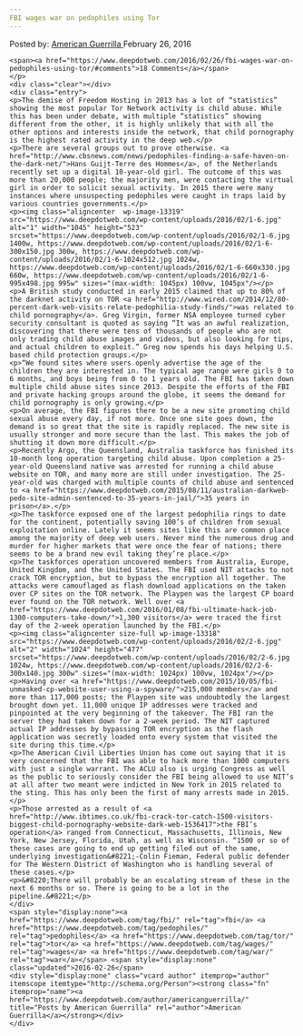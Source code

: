 ```yaml
---
FBI wages war on pedophiles using Tor
---
```

<article class="post-listing post-13317 post type-post status-publish format-standard has-post-thumbnail hentry  tag-fbi tag-pedophiles tag-tor tag-wages tag-war">
    <div class="post-inner">
        <span>Posted by: <a href="https://www.deepdotweb.com/author/americanguerrilla/" title="">American Guerrilla </a></span>
    <span>February 26, 2016</span>
    
    <span><a href="https://www.deepdotweb.com/2016/02/26/fbi-wages-war-on-pedophiles-using-tor/#comments">18 Comments</a></span>
    </p>
    <div class="clear"></div>
    <div class="entry">
    <p>The demise of Freedom Hosting in 2013 has a lot of “statistics” showing the most popular Tor Network activity is child abuse. While this has been under debate, with multiple “statistics” showing different from the other, it is highly unlikely that with all the other options and interests inside the network, that child pornography is the highest rated activity in the deep web.</p>
    <p>There are several groups out to prove otherwise. <a href="http://www.cbsnews.com/news/pedophiles-finding-a-safe-haven-on-the-dark-net/">Hans Guijt-Terre des Hommes</a>, of the Netherlands recently set up a digital 10-year-old girl. The outcome of this was more than 20,000 people; the majority men, were contacting the virtual girl in order to solicit sexual activity. In 2015 there were many instances where unsuspecting pedophiles were caught in traps laid by various countries governments.</p>
    <p><img class="aligncenter  wp-image-13319" src="https://www.deepdotweb.com/wp-content/uploads/2016/02/1-6.jpg" alt="1" width="1045" height="523" srcset="https://www.deepdotweb.com/wp-content/uploads/2016/02/1-6.jpg 1400w, https://www.deepdotweb.com/wp-content/uploads/2016/02/1-6-300x150.jpg 300w, https://www.deepdotweb.com/wp-content/uploads/2016/02/1-6-1024x512.jpg 1024w, https://www.deepdotweb.com/wp-content/uploads/2016/02/1-6-660x330.jpg 660w, https://www.deepdotweb.com/wp-content/uploads/2016/02/1-6-995x498.jpg 995w" sizes="(max-width: 1045px) 100vw, 1045px"/></p>
    <p>A British study conducted in early 2015 claimed that up to 80% of the darknet activity on TOR <a href="http://www.wired.com/2014/12/80-percent-dark-web-visits-relate-pedophilia-study-finds/">was related to child pornography</a>. Greg Virgin, former NSA employee turned cyber security consultant is quoted as saying “It was an awful realization, discovering that there were tens of thousands of people who are not only trading child abuse images and videos, but also looking for tips, and actual children to exploit.” Greg now spends his days helping U.S. based child protection groups.</p>
    <p>“We found sites where users openly advertise the age of the children they are interested in. The typical age range were girls 0 to 6 months, and boys being from 0 to 1 years old. The FBI has taken down multiple child abuse sites since 2013. Despite the efforts of the FBI and private hacking groups around the globe, it seems the demand for child pornography is only growing.</p>
    <p>On average, the FBI figures there to be a new site promoting child sexual abuse every day, if not more. Once one site goes down, the demand is so great that the site is rapidly replaced. The new site is usually stronger and more secure than the last. This makes the job of shutting it down more difficult.</p>
    <p>Recently Argo, the Queensland, Australia taskforce has finished its 10-month long operation targeting child abuse. Upon completion a 25-year-old Queensland native was arrested for running a child abuse website on TOR, and many more are still under investigation. The 25-year-old was charged with multiple counts of child abuse and sentenced to <a href="https://www.deepdotweb.com/2015/08/11/australian-darkweb-pedo-site-admin-sentenced-to-35-years-in-jail/">35 years in prison</a>.</p>
    <p>The taskforce exposed one of the largest pedophilia rings to date for the continent, potentially saving 100’s of children from sexual exploitation online. Lately it seems sites like this are common place among the majority of deep web users. Never mind the numerous drug and murder for higher markets that were once the fear of nations; there seems to be a brand new evil taking they’re place.</p>
    <p>The taskforces operation uncovered members from Australia, Europe, United Kingdom, and the United States. The FBI used NIT attacks to not crack TOR encryption, but to bypass the encryption all together. The attacks were camouflaged as flash download applications on the taken over CP sites on the TOR network. The Playpen was the largest CP board ever found on the TOR network. Well over <a href="https://www.deepdotweb.com/2016/01/08/fbi-ultimate-hack-job-1300-computers-take-down/">1,300 visitors</a> were traced the first day of the 2-week operation launched by the FBI.</p>
    <p><img class="aligncenter size-full wp-image-13318" src="https://www.deepdotweb.com/wp-content/uploads/2016/02/2-6.jpg" alt="2" width="1024" height="477" srcset="https://www.deepdotweb.com/wp-content/uploads/2016/02/2-6.jpg 1024w, https://www.deepdotweb.com/wp-content/uploads/2016/02/2-6-300x140.jpg 300w" sizes="(max-width: 1024px) 100vw, 1024px"/></p>
    <p>Having over <a href="https://www.deepdotweb.com/2015/10/05/fbi-unmasked-cp-website-user-using-a-spyware/">215,000 members</a> and more than 117,000 posts; the Playpen site was undoubtedly the largest brought down yet. 11,000 unique IP addresses were tracked and pinpointed at the very beginning of the takeover. The FBI ran the server they had taken down for a 2-week period. The NIT captured actual IP addresses by bypassing TOR encryption as the flash application was secretly loaded onto every system that visited the site during this time.</p>
    <p>The American Civil Liberties Union has come out saying that it is very concerned that the FBI was able to hack more than 1000 computers with just a single warrant. The ACLU also is urging Congress as well as the public to seriously consider the FBI being allowed to use NIT’s at all after two meant were indicted in New York in 2015 related to the sting. This has only been the first of many arrests made in 2015.</p>
    <p>Those arrested as a result of <a href="http://www.ibtimes.co.uk/fbi-crack-tor-catch-1500-visitors-biggest-child-pornography-website-dark-web-1536417">the FBI’s operation</a> ranged from Connecticut, Massachusetts, Illinois, New York, New Jersey, Florida, Utah, as well as Wisconsin. “1500 or so of these cases are going to end up getting filed out of the same, underlying investigation&#8221;-Colin Fieman, Federal public defender for The Western District of Washington who is handling several of these cases.</p>
    <p>&#8220;There will probably be an escalating stream of these in the next 6 months or so. There is going to be a lot in the pipeline.&#8221;</p>
    </div>
    <span style="display:none"><a href="https://www.deepdotweb.com/tag/fbi/" rel="tag">fbi</a> <a href="https://www.deepdotweb.com/tag/pedophiles/" rel="tag">pedophiles</a> <a href="https://www.deepdotweb.com/tag/tor/" rel="tag">tor</a> <a href="https://www.deepdotweb.com/tag/wages/" rel="tag">wages</a> <a href="https://www.deepdotweb.com/tag/war/" rel="tag">war</a></span> <span style="display:none" class="updated">2016-02-26</span>
    <div style="display:none" class="vcard author" itemprop="author" itemscope itemtype="http://schema.org/Person"><strong class="fn" itemprop="name"><a href="https://www.deepdotweb.com/author/americanguerrilla/" title="Posts by American Guerrilla" rel="author">American Guerrilla</a></strong></div>
    </div>
</article>

